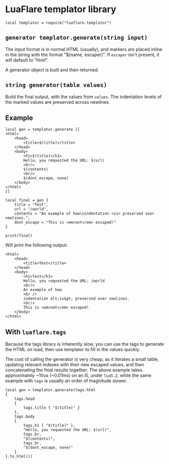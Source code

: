 # LuaFlare templator library

`local templator = require("luaflare.templator")`

## `generator templator.generate(string input)`

The input format is in normal HTML (usually), and markers are placed inline in
the string with the format "$(name, escaper)".
If `escaper` isn't present, it will default to "html".

A generator object is built and then returned. 

## `string generator(table values)`

Build the final output, with the values from `values`.
The indentation levels of the marked values are preserved across newlines.

## Example

	local gen = templator.generate [[
	<html>
		<head>
			<title>$(title)</title>
		</head>
		<body>
			<h1>$(title)</h1>
			Hello, you requested the URL: $(url)
			<br/>
			$(contents)
			<br/>
			$(dont_escape, none)
		</body>
	</html>
	]]
	
	local final = gen {
		title = "Test",
		url = "/world",
		contents = "An example of how\nindentation <is> preserved over newlines.",
		dont_escape = "This is <em>not</em> escaped!"
	}
	
	print(final)

Will print the following output:

	<html>
		<head>
			<title>Test</title>
		</head>
		<body>
			<h1>Test</h1>
			Hello, you requested the URL: /world
			<br/>
			An example of how
			<br />
			indentation &lt;is&gt; preserved over newlines.
			<br/>
			This is <em>not</em> escaped!
		</body>
	</html>

## With `luaflare.tags`

Because the tags library is inherently slow,
you can use the tags to generate the HTML on load,
then use templator to fill in the values quickly.

The cost of calling the generator is very cheap, as it iterates a small table,
updating relevant indexes with their new escaped values,
and then concatenating the final results together.
The above example takes approximately ~10us (~0.01ms) on an i5, under `lua5.2`,
while the same example with `tags` is usually an order of magnitude slower.

	local gen = templator.generate(tags.html
	{
		tags.head
		{
			tags.title { "$(title)" }
		},
		tags.body
		{
			tags.h1 { "$(title)" },
			"Hello, you requested the URL: $(url)",
			tags.br,
			"$(contents)",
			tags.br,
			"$(dont_escape, none)"
		}
	}.to_html())
